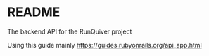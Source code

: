 # README
The backend API for the RunQuiver project

Using this guide mainly
https://guides.rubyonrails.org/api_app.html
